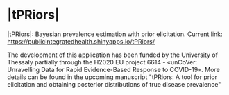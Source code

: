 # |tPRiors|

 |tPRiors|: Bayesian prevalence estimation with prior elicitation. Current link: https://publicintegratedhealth.shinyapps.io/tPRiors/

The development of this application has been funded by the University of Thessaly partially through the H2020 EU project 6614 - «unCoVer: Unravelling Data for Rapid Evidence-Based Response to COVID-19». More details can be found in the upcoming manuscript "tPRiors: A tool for prior elicitation and obtaining posterior distributions of true disease prevalence"
